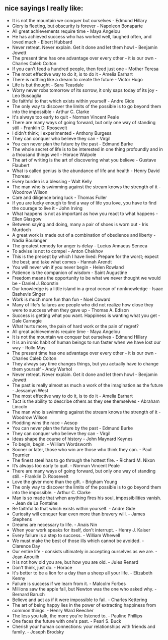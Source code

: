 ## nice sayings I really like:

* It is not the mountain we conquer but ourselves - Edmund Hillary
* Glory is fleeting, but obscurity is forever - Napoleon Bonaparte
* All great achievements require time - Maya Angelou
* He has achieved success who has worked well, laughed often, and loved much - Elbert Hubbard
* Never retreat. Never explain. Get it done and let them howl - Benjamin Jowett
* The present time has one advantage over every other - it is our own - Charles Caleb Colton
* If you can't feed a hundred people, then feed just one - Mother Teresa
* The most effective way to do it, is to do it - Amelia Earhart
* There is nothing like a dream to create the future - Victor Hugo
* Life is but thought - Sara Teasdale
* Worry never robs tomorrow of its sorrow, it only saps today of its joy - Leo Buscaglia
* Be faithful to that which exists within yourself - Andre Gide
* The only way to discover the limits of the possible is to go beyond them into the impossible - Arthur C. Clarke
* It's always too early to quit - Norman Vincent Peale
* There are many ways of going forward, but only one way of standing still - Franklin D. Roosevelt
* I didn't think; I experimented - Anthony Burgess
* They can conquer who believe they can - Virgil
* You can never plan the future by the past - Edmund Burke
* The whole secret of life is to be interested in one thing profoundly and in a thousand things well - Horace Walpole
* The art of writing is the art of discovering what you believe - Gustave Flaubert
* What is called genius is the abundance of life and health - Henry David Thoreau
* Every burden is a blessing - Walt Kelly
* The man who is swimming against the stream knows the strength of it - Woodrow Wilson
* Care and diligence bring luck - Thomas Fuller
* If you are lucky enough to find a way of life you love, you have to find the courage to live it - John Irving
* What happens is not as important as how you react to what happens - Ellen Glasgow
* Between saying and doing, many a pair of shoes is worn out - Iris Murdoch
* A great work is made out of a combination of obedience and liberty - Nadia Boulanger
* The greatest remedy for anger is delay - Lucius Annaeus Seneca
* To advise is not to compel - Anton Chekhov
* This is the precept by which I have lived: Prepare for the worst; expect the best; and take what comes - Hannah Arendt
* You will never win if you never begin - Helen Rowland
* Patience is the companion of wisdom - Saint Augustine
* Freedom means the opportunity to be what we never thought we would be - Daniel J. Boorstin
* Our knowledge is a little island in a great ocean of nonknowledge - Isaac Bashevis Singer
* Work is much more fun than fun - Noel Coward
* Many of life's failures are people who did not realize how close they were to success when they gave up - Thomas A. Edison
* Success is getting what you want. Happiness is wanting what you get - Dale Carnegie
* What hurts more, the pain of hard work or the pain of regret?
* All great achievements require time - Maya Angelou
* It is not the mountain we conquer but ourselves - Edmund Hillary
* It is an ironic habit of human beings to run faster when we have lost our way - Rollo May
* The present time has one advantage over every other - it is our own - Charles Caleb Colton  
* They always say time changes things, but you actually have to change them yourself - Andy Warhol  
* Never retreat. Never explain. Get it done and let them howl - Benjamin Jowett
* The past is really almost as much a work of the imagination as the future - Jessamyn West
* The most effective way to do it, is to do it - Amelia Earhart
* Tact is the ability to describe others as they see themselves - Abraham Lincoln
* The man who is swimming against the stream knows the strength of it - Woodrow Wilson
* Plodding wins the race - Aesop
* You can never plan the future by the past - Edmund Burke
* They can conquer who believe they can - Virgil
* Ideas shape the course of history - John Maynard Keynes
* To begin, begin. - William Wordsworth
* Sooner or later, those who win are those who think they can. - Paul Tournier
* The finest steel has to go through the hottest fire. - Richard M. Nixon
* It’s always too early to quit. - Norman Vincent Peale
* There are many ways of going forward, but only one way of standing still. - Franklin D. Roosevelt 
* Love the giver more than the gift. - Brigham Young
* The only way to discover the limits of the possible is to go beyond them into the impossible. - Arthur C. Clarke
* Man is so made that when anything fires his soul, impossibilities vanish. - Jean de La Fontaine
* Be faithful to that which exists within yourself. - Andre Gide
* Curiosity will conquer fear even more than bravery will. - James Stephens
* Dreams are necessary to life. - Anais Nin
* When your work speaks for itself, don't interrupt. - Henry J. Kaiser
* Every failure is a step to success. - William Whewell
* We must make the best of those ills which cannot be avoided. - Clarence Day
* Our entire life - consists ultimately in accepting ourselves as we are. - Jean Anouilh
* It is not how old you are, but how you are old. - Jules Renard
* Don't think, just do. - Horace
* It's better to be a lion for a day than a sheep all your life. - Elizabeth Kenny
* Failure is success if we learn from it. - Malcolm Forbes
* Millions saw the apple fall, but Newton was the one who asked why. - Bernard Baruch
* Believe and act as if it were impossible to fail. - Charles Kettering
* The art of being happy lies in the power of extracting happiness from common things. - Henry Ward Beecher
* The less you talk, the more you're listened to. - Pauline Phillips
* One faces the future with one's past. - Pearl S. Buck
* Cherish your human connections: your relationships with friends and family. - Joseph Brodsky